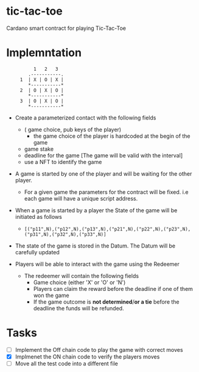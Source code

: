 # tic-tac-toe

Cardano smart contract for playing Tic-Tac-Toe

# Implemntation

```
          1   2   3
        .-----------.
     1  | X | O | X |
        *-----------*
     2  | O | X | O |
        *-----------*
     3  | O | X | O |
        *-----------*

```

- Create a parameterized contact with the following fields

  - ( game choice, pub keys of the player)
    - the game choice of the player is hardcoded at the begin of the game
  - game stake
  - deadline for the game [The game will be valid with the interval]
  - use a NFT to identify the game

- A game is started by one of the player and will be waiting for the other player.
  - For a given game the parameters for the contract will be fixed. i.e each game will have a unique script address.
- When a game is started by a player the State of the game will be initiated as follows
  - `[("p11",N),("p12",N),("p13",N),("p21",N),("p22",N),("p23",N),("p31",N),("p32",N),("p33",N)]`
- The state of the game is stored in the Datum. The Datum will be carefully updated
- Players will be able to interact with the game using the Redeemer
  - The redeemer will contain the following fields
    - Game choice (either 'X' or 'O' or 'N')
    - Players can claim the reward before the deadline if one of them won the game
    - If the game outcome is **not determined**/**or a tie** before the deadline the funds will be refunded.

# Tasks

- [ ] Implement the Off chain code to play the game with correct moves
- [x] Implmenet the ON chain code to verify the players moves
- [ ] Move all the test code into a different file

